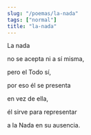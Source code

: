 ```yaml
---
slug: "/poemas/la-nada"
tags: ["normal"]
title: "la-nada"
---
```

La nada 

no se acepta ni a sí misma, 

pero el Todo sí, 

por eso él se presenta

en vez de ella, 

él sirve para representar 

a la Nada en su ausencia.